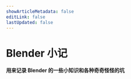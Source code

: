 ```yaml
---
showArticleMetadata: false
editLink: false
lastUpdated: false
---
```


# Blender 小记

**用来记录 Blender 的一些小知识和各种奇奇怪怪的坑**